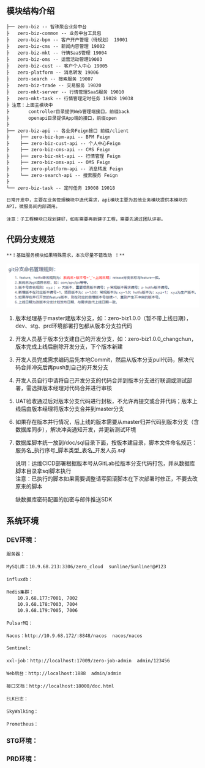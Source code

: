 ## 模块结构介绍
```
├── zero-biz -- 智珠聚合业务中台
├   zero-biz-common -- 业务中台工具包
├   zero-biz-bpm -- 客户开户管理（待规划） 19001
├   zero-biz-cms -- 新闻内容管理 19002
├   zero-biz-mkt -- 行情SaaS管理 19004
├   zero-biz-oms -- 运营活动管理19003
├   zero-biz-cust -- 客户个人中心 19005
├   zero-platform -- 消息转发 19006
├   zero-search -- 搜索服务 19007
├   zero-biz-trade -- 交易服务 19020
├   zero-mkt-server -- 行情管理SaaS服务 19010
├   zero-mkt-task -- 行情管理定时任务 19028 19038
├ 注意：上面主模块中
├       controller目录提供Web管理端接口，前缀back
├       openapi目录提供App端的接口，前缀open
├
├── zero-biz-api -- 各业务Feign接口 前缀/client
├    ├── zero-biz-bpm-api -- BPM Feign
├    ├── zero-biz-cust-api -- 个人中心Feign
├    ├── zero-biz-cms-api -- CMS Feign
├    ├── zero-biz-mkt-api -- 行情管理 Feign
├    ├── zero-biz-oms-api -- OMS Feign
├    ├── zero-platform-api -- 消息转发 Feign
├    └── zero-search-api -- 搜索服务 Feign
├ 
└── zero-biz-task -- 定时任务 19008 19018

```
    日常开发中，主要在业务管理模块中迭代需求，api模块主要为其他业务模块提供本模块的API，微服务间内部调用。

    注意：子工程模块已规划建好，如有需要再新建子工程，需要先通过团队评审。

## 代码分支规范
    **！基础服务模块如果特殊需求，本次尽量不错改动 ！**
![img_5.png](doc/other/images/readme-img8.png)
1. 版本经理基于master建版本分支，如：zero-biz1.0.0（暂不带上线日期），dev、stg、prd环境部署打包都从版本分支拉代码
2. 开发人员基于版本分支建自己的开发分支，如：zero-biz1.0.0_changchun，版本完成上线后删除开发分支，下个版本新建
3. 开发人员完成需求编码后先本地Commit，然后从版本分支pull代码，解决代码合并冲突后再push到自己的开发分支
4. 开发人员自行申请将自己开发分支的代码合并到版本分支进行联调或测试部署，需选择版本经理对代码合并进行审核
5. UAT验收通过后对版本分支代码进行封板，不允许再提交或合并代码；版本上线后由版本经理将版本分支合并到master分支
6. 如果存在版本并行情况，后上线的版本需要从master归并代码到版本分支（含数据库同步），解决冲突通知开发，并更新测试环境
7. 数据库脚本统一放到/doc/sql目录下面，按版本建目录，脚本文件命名规范：服务名_执行序号_脚本类型_表名_开发人员.sql


    说明：运维CICD部署根据版本号从GitLab拉版本分支代码打包，并从数据库脚本目录拿sql脚本执行  
    注意：已执行的脚本如果需要调整请写回滚脚本在下次部署时修正，不要去改原来的脚本

    缺数据库密码配置的加密与邮件推送SDK

## 系统环境

### DEV环境：

    服务器：

    MySQL库：10.9.68.213:3306/zero_cloud  sunline/Sunline!@#123

    influxdb：

    Redis集群：
        10.9.68.177:7001, 7002
        10.9.68.178:7003, 7004
        10.9.68.179:7005, 7006

    PulsarMQ：

    Nacos：http://10.9.68.172/:8848/nacos  nacos/nacos

    Sentinel:

    xxl-job：http://localhost:17009/zero-job-admin  admin/123456

    Web后台：http://localhost:1888  admin/admin

    接口文档：http://localhost:18000/doc.html

    ELK日志：

    SkyWalking：

    Prometheus：

### STG环境：


### PRD环境：
